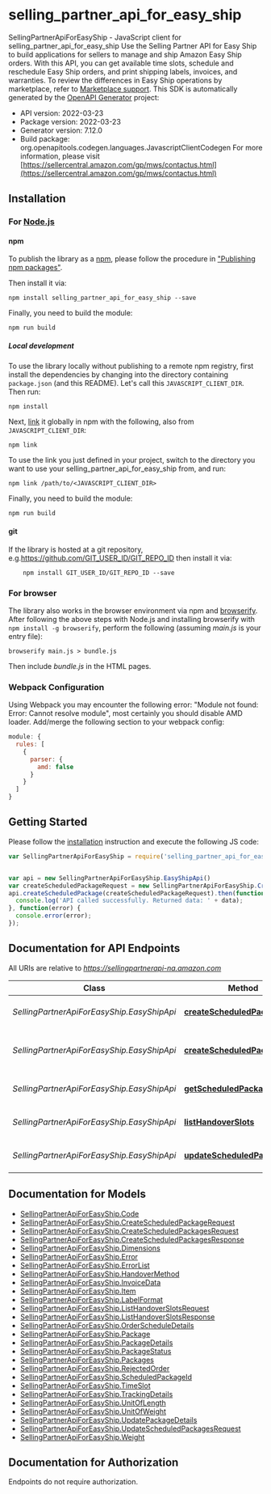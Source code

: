 # selling_partner_api_for_easy_ship

SellingPartnerApiForEasyShip - JavaScript client for selling_partner_api_for_easy_ship
Use the Selling Partner API for Easy Ship to build applications for sellers to manage and ship Amazon Easy Ship orders. With this API, you can get available time slots, schedule and reschedule Easy Ship orders, and print shipping labels, invoices, and warranties. To review the differences in Easy Ship operations by marketplace, refer to [Marketplace support](https://developer-docs.amazon.com/sp-api/docs/easyship-api-v2022-03-23-use-case-guide#marketplace-support).
This SDK is automatically generated by the [OpenAPI Generator](https://openapi-generator.tech) project:

- API version: 2022-03-23
- Package version: 2022-03-23
- Generator version: 7.12.0
- Build package: org.openapitools.codegen.languages.JavascriptClientCodegen
For more information, please visit [https://sellercentral.amazon.com/gp/mws/contactus.html](https://sellercentral.amazon.com/gp/mws/contactus.html)

## Installation

### For [Node.js](https://nodejs.org/)

#### npm

To publish the library as a [npm](https://www.npmjs.com/), please follow the procedure in ["Publishing npm packages"](https://docs.npmjs.com/getting-started/publishing-npm-packages).

Then install it via:

```shell
npm install selling_partner_api_for_easy_ship --save
```

Finally, you need to build the module:

```shell
npm run build
```

##### Local development

To use the library locally without publishing to a remote npm registry, first install the dependencies by changing into the directory containing `package.json` (and this README). Let's call this `JAVASCRIPT_CLIENT_DIR`. Then run:

```shell
npm install
```

Next, [link](https://docs.npmjs.com/cli/link) it globally in npm with the following, also from `JAVASCRIPT_CLIENT_DIR`:

```shell
npm link
```

To use the link you just defined in your project, switch to the directory you want to use your selling_partner_api_for_easy_ship from, and run:

```shell
npm link /path/to/<JAVASCRIPT_CLIENT_DIR>
```

Finally, you need to build the module:

```shell
npm run build
```

#### git

If the library is hosted at a git repository, e.g.https://github.com/GIT_USER_ID/GIT_REPO_ID
then install it via:

```shell
    npm install GIT_USER_ID/GIT_REPO_ID --save
```

### For browser

The library also works in the browser environment via npm and [browserify](http://browserify.org/). After following
the above steps with Node.js and installing browserify with `npm install -g browserify`,
perform the following (assuming *main.js* is your entry file):

```shell
browserify main.js > bundle.js
```

Then include *bundle.js* in the HTML pages.

### Webpack Configuration

Using Webpack you may encounter the following error: "Module not found: Error:
Cannot resolve module", most certainly you should disable AMD loader. Add/merge
the following section to your webpack config:

```javascript
module: {
  rules: [
    {
      parser: {
        amd: false
      }
    }
  ]
}
```

## Getting Started

Please follow the [installation](#installation) instruction and execute the following JS code:

```javascript
var SellingPartnerApiForEasyShip = require('selling_partner_api_for_easy_ship');


var api = new SellingPartnerApiForEasyShip.EasyShipApi()
var createScheduledPackageRequest = new SellingPartnerApiForEasyShip.CreateScheduledPackageRequest(); // {CreateScheduledPackageRequest} The request schema for the `createScheduledPackage` operation.
api.createScheduledPackage(createScheduledPackageRequest).then(function(data) {
  console.log('API called successfully. Returned data: ' + data);
}, function(error) {
  console.error(error);
});


```

## Documentation for API Endpoints

All URIs are relative to *https://sellingpartnerapi-na.amazon.com*

Class | Method | HTTP request | Description
------------ | ------------- | ------------- | -------------
*SellingPartnerApiForEasyShip.EasyShipApi* | [**createScheduledPackage**](docs/EasyShipApi.md#createScheduledPackage) | **POST** /easyShip/2022-03-23/package | 
*SellingPartnerApiForEasyShip.EasyShipApi* | [**createScheduledPackageBulk**](docs/EasyShipApi.md#createScheduledPackageBulk) | **POST** /easyShip/2022-03-23/packages/bulk | 
*SellingPartnerApiForEasyShip.EasyShipApi* | [**getScheduledPackage**](docs/EasyShipApi.md#getScheduledPackage) | **GET** /easyShip/2022-03-23/package | 
*SellingPartnerApiForEasyShip.EasyShipApi* | [**listHandoverSlots**](docs/EasyShipApi.md#listHandoverSlots) | **POST** /easyShip/2022-03-23/timeSlot | 
*SellingPartnerApiForEasyShip.EasyShipApi* | [**updateScheduledPackages**](docs/EasyShipApi.md#updateScheduledPackages) | **PATCH** /easyShip/2022-03-23/package | 


## Documentation for Models

 - [SellingPartnerApiForEasyShip.Code](docs/Code.md)
 - [SellingPartnerApiForEasyShip.CreateScheduledPackageRequest](docs/CreateScheduledPackageRequest.md)
 - [SellingPartnerApiForEasyShip.CreateScheduledPackagesRequest](docs/CreateScheduledPackagesRequest.md)
 - [SellingPartnerApiForEasyShip.CreateScheduledPackagesResponse](docs/CreateScheduledPackagesResponse.md)
 - [SellingPartnerApiForEasyShip.Dimensions](docs/Dimensions.md)
 - [SellingPartnerApiForEasyShip.Error](docs/Error.md)
 - [SellingPartnerApiForEasyShip.ErrorList](docs/ErrorList.md)
 - [SellingPartnerApiForEasyShip.HandoverMethod](docs/HandoverMethod.md)
 - [SellingPartnerApiForEasyShip.InvoiceData](docs/InvoiceData.md)
 - [SellingPartnerApiForEasyShip.Item](docs/Item.md)
 - [SellingPartnerApiForEasyShip.LabelFormat](docs/LabelFormat.md)
 - [SellingPartnerApiForEasyShip.ListHandoverSlotsRequest](docs/ListHandoverSlotsRequest.md)
 - [SellingPartnerApiForEasyShip.ListHandoverSlotsResponse](docs/ListHandoverSlotsResponse.md)
 - [SellingPartnerApiForEasyShip.OrderScheduleDetails](docs/OrderScheduleDetails.md)
 - [SellingPartnerApiForEasyShip.Package](docs/Package.md)
 - [SellingPartnerApiForEasyShip.PackageDetails](docs/PackageDetails.md)
 - [SellingPartnerApiForEasyShip.PackageStatus](docs/PackageStatus.md)
 - [SellingPartnerApiForEasyShip.Packages](docs/Packages.md)
 - [SellingPartnerApiForEasyShip.RejectedOrder](docs/RejectedOrder.md)
 - [SellingPartnerApiForEasyShip.ScheduledPackageId](docs/ScheduledPackageId.md)
 - [SellingPartnerApiForEasyShip.TimeSlot](docs/TimeSlot.md)
 - [SellingPartnerApiForEasyShip.TrackingDetails](docs/TrackingDetails.md)
 - [SellingPartnerApiForEasyShip.UnitOfLength](docs/UnitOfLength.md)
 - [SellingPartnerApiForEasyShip.UnitOfWeight](docs/UnitOfWeight.md)
 - [SellingPartnerApiForEasyShip.UpdatePackageDetails](docs/UpdatePackageDetails.md)
 - [SellingPartnerApiForEasyShip.UpdateScheduledPackagesRequest](docs/UpdateScheduledPackagesRequest.md)
 - [SellingPartnerApiForEasyShip.Weight](docs/Weight.md)


## Documentation for Authorization

Endpoints do not require authorization.

